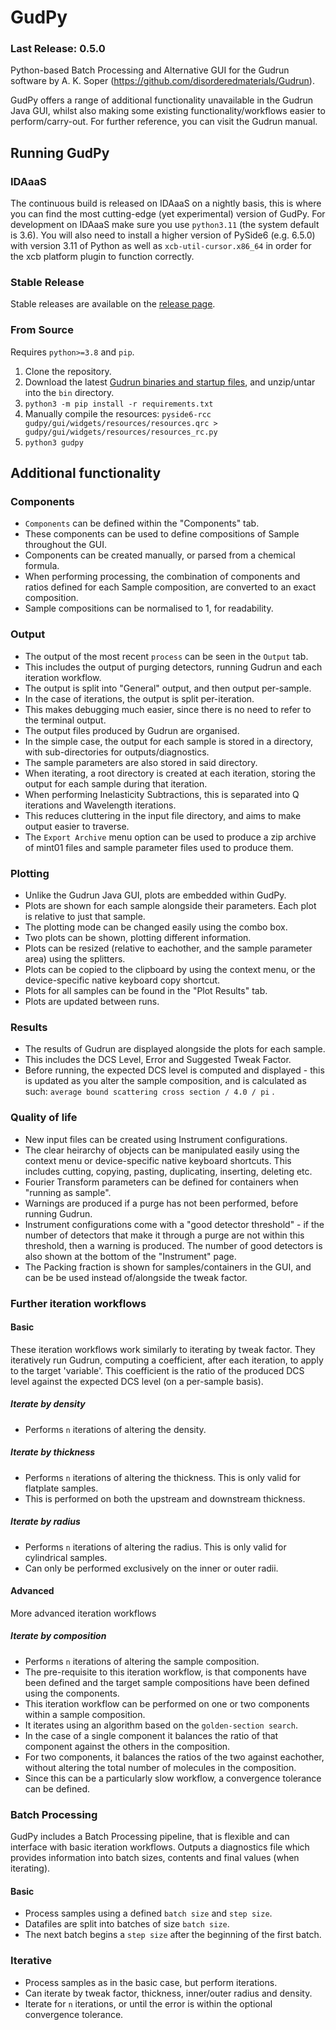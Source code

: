 # GudPy

### Last Release: 0.5.0

Python-based Batch Processing and Alternative GUI for the Gudrun software by A. K. Soper (https://github.com/disorderedmaterials/Gudrun).

GudPy offers a range of additional functionality unavailable in the Gudrun Java GUI, whilst also making some existing functionality/workflows easier to perform/carry-out. For further reference, you can visit the Gudrun manual.

## Running GudPy
### IDAaaS
The continuous build is released on IDAaaS on a nightly basis, this is where you can find the most cutting-edge (yet experimental) version of GudPy.
For development on IDAaaS make sure you use `python3.11` (the system default is 3.6). You will also need to install a higher version of PySide6 (e.g. 6.5.0) with version 3.11 of Python as well as `xcb-util-cursor.x86_64` in order for the xcb platform plugin to function correctly.
### Stable Release
Stable releases are available on the [release page](https://github.com/disorderedmaterials/GudPy/releases).
### From Source
Requires `python>=3.8` and `pip`.
1. Clone the repository.
2. Download the latest [Gudrun binaries and startup files](https://github.com/disorderedmaterials/Gudrun/releases), and unzip/untar into the `bin` directory.
4. `python3 -m pip install -r requirements.txt`
5. Manually compile the resources: `pyside6-rcc gudpy/gui/widgets/resources/resources.qrc > gudpy/gui/widgets/resources/resources_rc.py`
6. `python3 gudpy`

## Additional functionality
### Components
- `Components` can be defined within the "Components" tab.
- These components can be used to define compositions of Sample throughout the GUI.
- Components can be created manually, or parsed from a chemical formula.
- When performing processing, the combination of components and ratios defined for each Sample composition, are converted to an exact composition.
- Sample compositions can be normalised to 1, for readability.
### Output
- The output of the most recent `process` can be seen in the `Output` tab.
- This includes the output of purging detectors, running Gudrun and each iteration workflow.
- The output is split into "General" output, and then output per-sample.
- In the case of iterations, the output is split per-iteration.
- This makes debugging much easier, since there is no need to refer to the terminal output.
- The output files produced by Gudrun are organised.
- In the simple case, the output for each sample is stored in a directory, with sub-directories for outputs/diagnostics.
- The sample parameters are also stored in said directory.
- When iterating, a root directory is created at each iteration, storing the output for each sample during that iteration.
- When performing Inelasticity Subtractions, this is separated into Q iterations and Wavelength iterations.
- This reduces cluttering in the input file directory, and aims to make output easier to traverse.
- The `Export Archive` menu option can be used to produce a zip archive of mint01 files and sample parameter files used to produce them.
### Plotting
- Unlike the Gudrun Java GUI, plots are embedded within GudPy.
- Plots are shown for each sample alongside their parameters. Each plot is relative to just that sample.
- The plotting mode can be changed easily using the combo box.
- Two plots can be shown, plotting different information.
- Plots can be resized (relative to eachother, and the sample parameter area) using the splitters.
- Plots can be copied to the clipboard by using the context menu, or the device-specific native keyboard copy shortcut.
- Plots for all samples can be found in the "Plot Results" tab.
- Plots are updated between runs.
### Results
- The results of Gudrun are displayed alongside the plots for each sample.
- This includes the DCS Level, Error and Suggested Tweak Factor.
- Before running, the expected DCS level is computed and displayed - this is updated as you alter the sample composition, and is calculated as such: `average bound scattering cross section / 4.0 / pi` .
### Quality of life
- New input files can be created using Instrument configurations.
- The clear heirarchy of objects can be manipulated easily using the context menu or device-specific native keyboard shortcuts. This includes cutting, copying, pasting, duplicating, inserting, deleting etc.
- Fourier Transform parameters can be defined for containers when "running as sample".
- Warnings are produced if a purge has not been performed, before running Gudrun.
- Instrument configurations come with a "good detector threshold" - if the number of detectors that make it through a purge are not within this threshold, then a warning is produced. The number of good detectors is also shown at the bottom of the "Instrument" page.
- The Packing fraction is shown for samples/containers in the GUI, and can be be used instead of/alongside the tweak factor.
### Further iteration workflows
#### Basic
These iteration workflows work similarly to iterating by tweak factor.
They iteratively run Gudrun, computing a coefficient, after each iteration, to apply to the target 'variable'.
This coefficient is the ratio of the produced DCS level against the expected DCS level (on a per-sample basis).
##### Iterate by density
- Performs `n` iterations of altering the density.
##### Iterate by thickness
 - Performs `n` iterations of altering the thickness. This is only valid for flatplate samples.
 - This is performed on both the upstream and downstream thickness.
##### Iterate by radius
 - Performs `n` iterations of altering the radius. This is only valid for cylindrical samples.
 - Can only be performed exclusively on the inner or outer radii.
#### Advanced
More advanced iteration workflows
##### Iterate by composition
 - Performs `n` iterations of altering the sample composition.
 - The pre-requisite to this iteration workflow, is that components have been defined and the target sample compositions have been defined using the components.
 - This iteration workflow can be performed on one or two components within a sample composition.
 - It iterates using an algorithm based on the `golden-section search`.
 - In the case of a single component it balances the ratio of that component against the others in the composition.
 - For two components, it balances the ratios of the two against eachother, without altering the total number of molecules in the composition.
 - Since this can be a particularly slow workflow, a convergence tolerance can be defined.
### Batch Processing
GudPy includes a Batch Processing pipeline, that is flexible and can interface with basic iteration workflows.
Outputs a diagnostics file which provides information into batch sizes, contents and final values (when iterating).
#### Basic
 - Process samples using a defined `batch size` and `step size`.
 - Datafiles are split into batches of size `batch size`.
 - The next batch begins a `step size` after the beginning of the first batch.
### Iterative
 - Process samples as in the basic case, but perform iterations.
 - Can iterate by tweak factor, thickness, inner/outer radius and density.
 - Iterate for `n` iterations, or until the error is within the optional convergence tolerance. 
